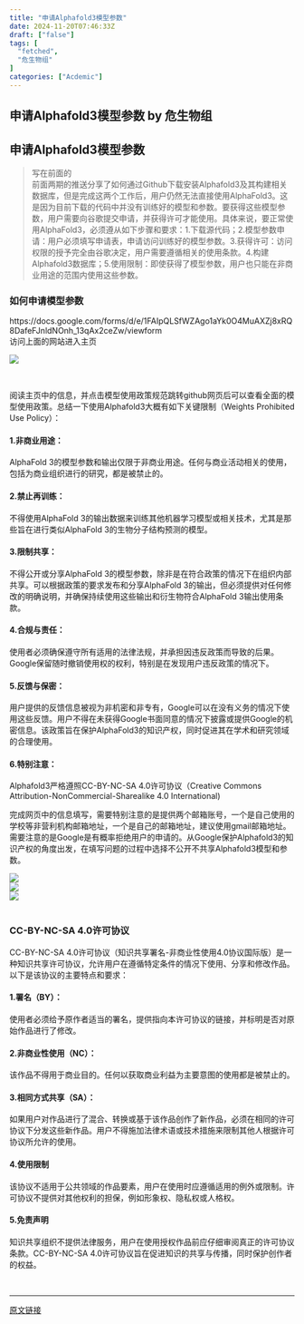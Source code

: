 ```yaml
---
title: "申请Alphafold3模型参数"
date: 2024-11-20T07:46:33Z
draft: ["false"]
tags: [
  "fetched",
  "危生物组"
]
categories: ["Acdemic"]
---
```

申请Alphafold3模型参数 by 危生物组
------
<div><section><h1><span><span leaf="">申请Alphafold3模型参数</span></span></h1><blockquote><p><span leaf="">写在前面的</span><br><span leaf="">前面两期的推送分享了如何通过Github下载安装Alphafold3及其构建相关数据库，但是完成这两个工作后，用户仍然无法直接使用AlphaFold3。这是因为目前下载的代码中并没有训练好的模型和参数。要获得这些模型参数，用户需要向谷歌提交申请，并获得许可才能使用。具体来说，要正常使用AlphaFold3，必须遵从如下步骤和要求：1.下载源代码；2.模型参数申请：用户必须填写申请表，申请访问训练好的模型参数。3.获得许可：访问权限的授予完全由谷歌决定，用户需要遵循相关的使用条款。4.构建Alphafold3数据库；5.使用限制：即使获得了模型参数，用户也只能在非商业用途的范围内使用这些参数。</span></p></blockquote><h3><span><span leaf="">如何申请模型参数</span></span></h3><p><span leaf=""><span textstyle="">https://docs.google.com/forms/d/e/1FAIpQLSfWZAgo1aYk0O4MuAXZj8xRQ8DafeFJnldNOnh_13qAx2ceZw/viewform</span></span><br><span leaf="">       访问上面的网站进入主页</span></p><section nodeleaf=""><img data-backh="602" data-backw="578" data-imgfileid="100001978" data-s="300,640" data-src="https://mmbiz.qpic.cn/sz_mmbiz_png/V6qOSNufyVS53VH1Eykve1ghdvrS5icPLKI5u0Qbsl46f0wyictDmx6Q50w6zO1QHDVaRWHlEJAiarlic8WKCzwhXw/640?wx_fmt=png&amp;from=appmsg" data-type="png" type="block" src="https://mmbiz.qpic.cn/sz_mmbiz_png/V6qOSNufyVS53VH1Eykve1ghdvrS5icPLKI5u0Qbsl46f0wyictDmx6Q50w6zO1QHDVaRWHlEJAiarlic8WKCzwhXw/640?wx_fmt=png&amp;from=appmsg"></section><p><span leaf=""><br></span></p><p><span leaf="">       阅读主页中的信息，并点击模型使用政策规范跳转github网页后可以查看全面的模型使用政策。总结一下使用Alphafold3大概有如下关键限制（Weights Prohibited Use Policy）：</span></p><h4><span><span leaf="">1.非商业用途：</span></span></h4><p><span leaf="">       AlphaFold 3的模型参数和输出仅限于非商业用途。任何与商业活动相关的使用，包括为商业组织进行的研究，都是被禁止的。</span></p><h4><span><span leaf="">2.禁止再训练：</span></span></h4><p><span leaf="">       不得使用AlphaFold 3的输出数据来训练其他机器学习模型或相关技术，尤其是那些旨在进行类似AlphaFold 3的生物分子结构预测的模型。</span></p><h4><span><span leaf="">3.限制共享：</span></span></h4><p><span leaf="">      不得公开或分享AlphaFold 3的模型参数，除非是在符合政策的情况下在组织内部共享。可以根据政策的要求发布和分享AlphaFold 3的输出，但必须提供对任何修改的明确说明，并确保持续使用这些输出和衍生物符合AlphaFold 3输出使用条款。</span></p><h4><span><span leaf="">4.合规与责任：</span></span></h4><p><span leaf="">      使用者必须确保遵守所有适用的法律法规，并承担因违反政策而导致的后果。Google保留随时撤销使用权的权利，特别是在发现用户违反政策的情况下。</span></p><h4><span><span leaf="">5.反馈与保密：</span></span></h4><p><span leaf="">       用户提供的反馈信息被视为非机密和非专有，Google可以在没有义务的情况下使用这些反馈。用户不得在未获得Google书面同意的情况下披露或提供Google的机密信息。该政策旨在保护AlphaFold3的知识产权，同时促进其在学术和研究领域的合理使用。</span></p><h4><span><span leaf="">6.特别注意：</span></span></h4><p><span leaf="">       Alphafold3严格遵照CC-BY-NC-SA 4.0许可协议（Creative Commons Attribution-NonCommercial-Sharealike 4.0 International)</span></p><p><span leaf="">       完成网页中的信息填写，需要特别注意的是提供两个邮箱账号，一个是自己使用的学校等非营利机构邮箱地址，一个是自己的邮箱地址，建议使用gmail邮箱地址。需要注意的是Google是有概率拒绝用户的申请的。从Google保护Alphafold3的知识产权的角度出发，在填写问题的过程中选择不公开不共享Alphafold3模型和参数。</span></p><section nodeleaf=""><img data-backh="675" data-backw="578" data-imgfileid="100001979" data-s="300,640" data-src="https://mmbiz.qpic.cn/sz_mmbiz_png/V6qOSNufyVS53VH1Eykve1ghdvrS5icPLfNIx6gZhicPzcbMeLJK1tKThARNR3v9icpGmrfNmKxJcg9fq7Qe0Fc4g/640?wx_fmt=png&amp;from=appmsg" data-type="png" type="block" src="https://mmbiz.qpic.cn/sz_mmbiz_png/V6qOSNufyVS53VH1Eykve1ghdvrS5icPLfNIx6gZhicPzcbMeLJK1tKThARNR3v9icpGmrfNmKxJcg9fq7Qe0Fc4g/640?wx_fmt=png&amp;from=appmsg"></section><section nodeleaf=""><img data-backh="354" data-backw="578" data-imgfileid="100001980" data-s="300,640" data-src="https://mmbiz.qpic.cn/sz_mmbiz_png/V6qOSNufyVS53VH1Eykve1ghdvrS5icPL6OGrv1K1DBKIvSsKzFaFdK0Y1juOicQKlgnRKWKI6B1F0iaFcdQPragg/640?wx_fmt=png&amp;from=appmsg" data-type="png" type="block" src="https://mmbiz.qpic.cn/sz_mmbiz_png/V6qOSNufyVS53VH1Eykve1ghdvrS5icPL6OGrv1K1DBKIvSsKzFaFdK0Y1juOicQKlgnRKWKI6B1F0iaFcdQPragg/640?wx_fmt=png&amp;from=appmsg"></section><section nodeleaf=""><img data-backh="589" data-backw="578" data-imgfileid="100001981" data-s="300,640" data-src="https://mmbiz.qpic.cn/sz_mmbiz_png/V6qOSNufyVS53VH1Eykve1ghdvrS5icPLS2diaKmOT149dfv0Ss9Lvk52yG7KwV8ecmuVgJyUsGHVzzqtoI32XhA/640?wx_fmt=png&amp;from=appmsg" data-type="png" type="block" src="https://mmbiz.qpic.cn/sz_mmbiz_png/V6qOSNufyVS53VH1Eykve1ghdvrS5icPLS2diaKmOT149dfv0Ss9Lvk52yG7KwV8ecmuVgJyUsGHVzzqtoI32XhA/640?wx_fmt=png&amp;from=appmsg"></section><span leaf=""><br></span></section><section><h3><span><span leaf="">CC-BY-NC-SA 4.0许可协议</span></span></h3><p><span leaf="">CC-BY-NC-SA 4.0许可协议（知识共享署名-非商业性使用4.0协议国际版）是一种知识共享许可协议，允许用户在遵循特定条件的情况下使用、分享和修改作品。以下是该协议的主要特点和要求：</span></p><h4><span><span leaf="">1.署名（BY）：</span></span></h4><p><span leaf="">       使用者必须给予原作者适当的署名，提供指向本许可协议的链接，并标明是否对原始作品进行了修改。</span></p><h4><span><span leaf="">2.非商业性使用（NC）：</span></span></h4><p><span leaf="">       该作品不得用于商业目的。任何以获取商业利益为主要意图的使用都是被禁止的。</span></p><h4><span><span leaf="">3.相同方式共享（SA）：</span></span></h4><p><span leaf="">       如果用户对作品进行了混合、转换或基于该作品创作了新作品，必须在相同的许可协议下分发这些新作品。用户不得施加法律术语或技术措施来限制其他人根据许可协议所允许的使用。</span></p><h4><span><span leaf="">4.使用限制</span></span></h4><p><span leaf="">       该协议不适用于公共领域的作品要素，用户在使用时应遵循适用的例外或限制。许可协议不提供对其他权利的担保，例如形象权、隐私权或人格权。</span></p><h4><span><span leaf="">5.免责声明</span></span></h4><p><span leaf="">        知识共享组织不提供法律服务，用户在使用授权作品前应仔细审阅真正的许可协议条款。CC-BY-NC-SA 4.0许可协议旨在促进知识的共享与传播，同时保护创作者的权益。</span></p></section><section><span leaf=""><br></span></section><p><mp-style-type data-value="3"></mp-style-type></p></div>  
<hr>
<a href="https://mp.weixin.qq.com/s/0QIp74077uggyCVpU0F-pw",target="_blank" rel="noopener noreferrer">原文链接</a>
